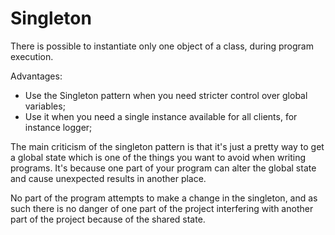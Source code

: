 # Singleton

There is possible to instantiate only one object of a class, during program execution.
 

Advantages:
- Use the Singleton pattern when you need stricter control over global variables;
- Use it when you need a single instance available for all clients, for instance logger;

The main criticism of the singleton pattern is that it's just a pretty way to get a global
state which is one of the things you want to avoid when writing programs. It's because one part of your program 
can alter the global state and cause unexpected results in another place.

No part of the program attempts to make a change in the singleton, and 
as such there is no danger of one part of the project interfering with another
part of the project because of the shared state.
